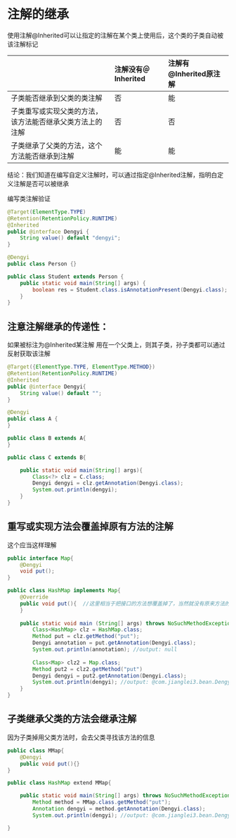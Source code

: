 # 注解的继承

使用注解@Inherited可以让指定的注解在某个类上使用后，这个类的子类自动被该注解标记

|  | 注解没有＠Inherited | 注解有@Inherited原注解 |
| :--- | :--- | :--- |
| 子类能否继承到父类的类注解 | 否 | 能 |
| 子类重写或实现父类的方法，该方法能否继承父类方法上的注解 | 否 | 否 |
| 子类继承了父类的方法，这个方法能否继承到注解 | 能 | 能 |

结论：我们知道在编写自定义注解时，可以通过指定@Inherited注解，指明白定义注解是否可以被继承

编写类注解验证

```java
@Target(ElementType.TYPE)
@Retention(RetentionPolicy.RUNTIME)
@Inherited
public @interface Dengyi {
    String value() default "dengyi";
}
```

```java
@Dengyi
public class Person {}
```

```java
public class Student extends Person {
    public static void main(String[] args) {
        boolean res = Student.class.isAnnotationPresent(Dengyi.class); //true
    }
}
```

## 注意注解继承的传递性：

如果被标注为@Inherited某注解 用在一个父类上，则其子类，孙子类都可以通过反射获取该注解

```java
@Target({ElementType.TYPE, ElementType.METHOD})
@Retention(RetentionPolicy.RUNTIME)
@Inherited
public @interface Dengyi{
    String value() default "";
}
```

```java
@Dengyi
public class A {
}
```

```java
public class B extends A{
}
```

```java
public class C extends B{

    public static void main(String[] args){
        Class<?> clz = C.class;
        Dengyi dengyi = clz.getAnnotation(Dengyi.class);
        System.out.println(dengyi);
    }
}
```

## 重写或实现方法会覆盖掉原有方法的注解

这个应当这样理解  


```java
public interface Map{
    @Dengyi
    void put();
}
```

```java
public class HashMap implements Map{
    @Override
    public void put(){  //这里相当于把接口的方法想覆盖掉了，当然就没有原来方法的注解了
    }
    
    public static void main (String[] args) throws NoSuchMethodException{
        Class<HashMap> clz = HashMap.class;
        Method put = clz.getMethod("put");
        Dengyi annotation = put.getAnnotation(Dengyi.class);
        System.out.println(annotation); //output: null 
        
        Class<Map> clz2 = Map.class;
        Method put2 = clz2.getMethod("put")
        Dengyi dengyi = put2.getAnnotation(Dengyi.class);
        System.out.println(dengyi); //output: @com.jianglei3.bean.Dengyi(value=)
    }
}
```

## 子类继承父类的方法会继承注解

因为子类掉用父类方法时，会去父类寻找该方法的信息

```java
public class MMap{
    @Dengyi
    public void put(){}
}
```

```java
public class HashMap extend MMap{

    public static void main(String[] args) throws NoSuchMethodException{
        Method method = MMap.class.getMethod("put");
        Annotation dengyi = method.getAnnotation(Dengyi.class); 
        System.out.println(dengyi); //output: @com.jianglei3.bean.Dengyi(value=)

}
```



